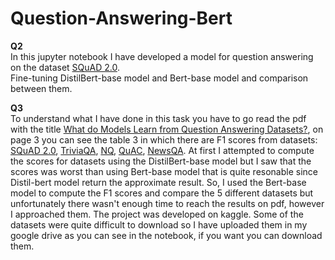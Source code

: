 # Question-Answering-Bert

**Q2**  
In this jupyter notebook I have developed a model for question answering on the dataset [SQuAD 2.0](https://rajpurkar.github.io/SQuAD-explorer/).   
Fine-tuning DistilBert-base model and Bert-base model and comparison between them.  


**Q3**  
To understand what I have done in this task you have to go read the pdf with the title  [What do Models Learn from Question Answering Datasets?](https://arxiv.org/pdf/2004.03490.pdf), on page 3 you can see the table 3 in which there are F1 scores from datasets: [SQuAD 2.0](https://rajpurkar.github.io/SQuAD-explorer/), [TriviaQA](https://nlp.cs.washington.edu/triviaqa/), [NQ](https://github.com/google-research-datasets/natural-questions), [QuAC](https://quac.ai/), [NewsQA](https://github.com/Maluuba/newsqa). 
At first I attempted to compute the scores for datasets using the DistilBert-base model but I saw that the scores was worst than using Bert-base model that is quite resonable since Distil-bert model return the approximate result. So, I used the Bert-base model to compute the F1 scores and compare the 5 different datasets but unfortunately there wasn't enough time to reach the results on pdf, however I approached them. The project was developed on kaggle. Some of the datasets were quite difficult to download so I have uploaded them in my google drive as you can see in the notebook, if you want you can download them.
